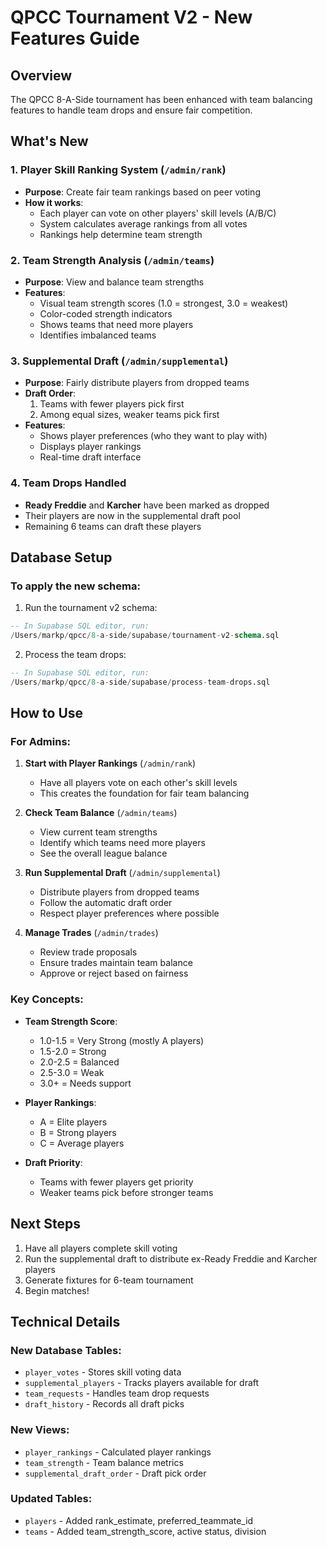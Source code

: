 # QPCC Tournament V2 - New Features Guide

## Overview
The QPCC 8-A-Side tournament has been enhanced with team balancing features to handle team drops and ensure fair competition.

## What's New

### 1. Player Skill Ranking System (`/admin/rank`)
- **Purpose**: Create fair team rankings based on peer voting
- **How it works**:
  - Each player can vote on other players' skill levels (A/B/C)
  - System calculates average rankings from all votes
  - Rankings help determine team strength

### 2. Team Strength Analysis (`/admin/teams`)
- **Purpose**: View and balance team strengths
- **Features**:
  - Visual team strength scores (1.0 = strongest, 3.0 = weakest)
  - Color-coded strength indicators
  - Shows teams that need more players
  - Identifies imbalanced teams

### 3. Supplemental Draft (`/admin/supplemental`)
- **Purpose**: Fairly distribute players from dropped teams
- **Draft Order**:
  1. Teams with fewer players pick first
  2. Among equal sizes, weaker teams pick first
- **Features**:
  - Shows player preferences (who they want to play with)
  - Displays player rankings
  - Real-time draft interface

### 4. Team Drops Handled
- **Ready Freddie** and **Karcher** have been marked as dropped
- Their players are now in the supplemental draft pool
- Remaining 6 teams can draft these players

## Database Setup

### To apply the new schema:
1. Run the tournament v2 schema:
```sql
-- In Supabase SQL editor, run:
/Users/markp/qpcc/8-a-side/supabase/tournament-v2-schema.sql
```

2. Process the team drops:
```sql
-- In Supabase SQL editor, run:
/Users/markp/qpcc/8-a-side/supabase/process-team-drops.sql
```

## How to Use

### For Admins:

1. **Start with Player Rankings** (`/admin/rank`)
   - Have all players vote on each other's skill levels
   - This creates the foundation for fair team balancing

2. **Check Team Balance** (`/admin/teams`)
   - View current team strengths
   - Identify which teams need more players
   - See the overall league balance

3. **Run Supplemental Draft** (`/admin/supplemental`)
   - Distribute players from dropped teams
   - Follow the automatic draft order
   - Respect player preferences where possible

4. **Manage Trades** (`/admin/trades`)
   - Review trade proposals
   - Ensure trades maintain team balance
   - Approve or reject based on fairness

### Key Concepts:

- **Team Strength Score**: 
  - 1.0-1.5 = Very Strong (mostly A players)
  - 1.5-2.0 = Strong
  - 2.0-2.5 = Balanced
  - 2.5-3.0 = Weak
  - 3.0+ = Needs support

- **Player Rankings**:
  - A = Elite players
  - B = Strong players
  - C = Average players

- **Draft Priority**:
  - Teams with fewer players get priority
  - Weaker teams pick before stronger teams

## Next Steps

1. Have all players complete skill voting
2. Run the supplemental draft to distribute ex-Ready Freddie and Karcher players
3. Generate fixtures for 6-team tournament
4. Begin matches!

## Technical Details

### New Database Tables:
- `player_votes` - Stores skill voting data
- `supplemental_players` - Tracks players available for draft
- `team_requests` - Handles team drop requests
- `draft_history` - Records all draft picks

### New Views:
- `player_rankings` - Calculated player rankings
- `team_strength` - Team balance metrics
- `supplemental_draft_order` - Draft pick order

### Updated Tables:
- `players` - Added rank_estimate, preferred_teammate_id
- `teams` - Added team_strength_score, active status, division